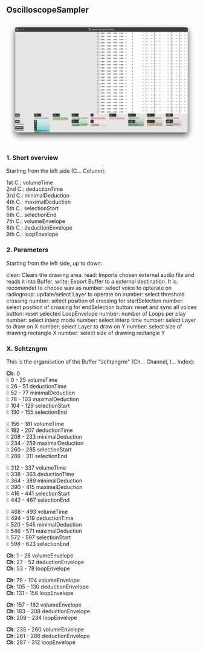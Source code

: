 ## **OscilloscopeSampler**

![OscilloscopeSampler](resources/image_0.png)

### **1. Short overview**  

Starting from the left side (C... Column):

1st C.: volumeTime  
2nd C.: deductionTime  
3rd C.: minimalDeduction  
4th C.: maximalDeduction  
5th C.: selectionStart  
6th C.: selectionEnd  
7th C.: volumeEnvelope  
8th C.: deductionEnvelope  
9th C.: loopEnvelope  

### **2. Parameters**

Starting from the left side, up to down:

clear: Clears the drawing area.
read: Imports chosen external audio file and reads it into Buffer.
write: Export Buffer to a external destination. It is recomendet to choose wav as 
number: select voice to opterate on
radiogroup: update/select Layer to operate on
number: select threshold crossing
number: select position of crossing for startSelection
number: select position of crossing for endSelection
button: reset and sync all voices
button: reset selected LoopEnvelope
number: number of Loops per play
number: select interp mode
number: select interp time
number: select Layer to draw on X
number: select Layer to draw on Y
number: select size of drawing rectangle X
number: select size of drawing rectangle Y

### **X. Schtzngrm**

This is the organisation of the Buffer "schtzngrm" (Ch... Channel, I... Index):

**Ch**: 0  
I: 0 - 25 volumeTime  
I: 26 - 51 deductionTime  
I: 52 - 77 minimalDeduction  
I: 78 - 103 maximalDeduction  
I: 104 - 129 selectionStart  
I: 130 - 155 selectionEnd  

I: 156 - 181 volumeTime  
I: 182 - 207 deductionTime  
I: 208 - 233 minimalDeduction  
I: 234 - 259 maximalDeduction  
I: 260 - 285 selectionStart  
I: 286 - 311 selectionEnd  

I: 312 - 337 volumeTime  
I: 338 - 363 deductionTime  
I: 364 - 389 minimalDeduction  
I: 390 - 415 maximalDeduction  
I: 416 - 441 selectionStart   
I: 442 - 467 selectionEnd  

I: 468 - 493 volumeTime  
I: 494 - 519 deductionTime  
I: 520 - 545 minimalDeduction  
I: 546 - 571 maximalDeduction  
I: 572 - 597 selectionStart  
I: 598 - 623 selectionEnd  

**Ch**: 1 - 26 volumeEnvelope  
**Ch**: 27 - 52 deductionEnvelope  
**Ch**: 53 - 78 loopEnvelope  

**Ch**: 79 - 104 volumeEnvelope  
**Ch**: 105 - 130 deductionEnvelope  
**Ch**: 131 - 156 loopEnvelope  

**Ch**: 157 - 182 volumeEnvelope  
**Ch**: 183 - 208 deductionEnvelope  
**Ch**: 209 - 234 loopEnvelope  

**Ch**: 235 - 260 volumeEnvelope  
**Ch**: 261 - 286 deductionEnvelope  
**Ch**: 287 - 312 loopEnvelope  
